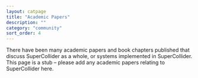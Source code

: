 ```yaml
---
layout: catpage
title: "Academic Papers"
description: ""
category: "community"
sort_order: 4
---
```


There have been many academic papers and book chapters published that discuss SuperCollider as a whole, or systems implemented in SuperCollider. This page is a stub – please add any academic papers relating to SuperCollider here.

